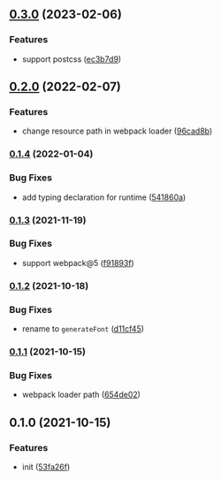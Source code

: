 ## [0.3.0](https://github.com/CyanSalt/font-cloak/compare/v0.2.0...v0.3.0) (2023-02-06)


### Features

* support postcss ([ec3b7d9](https://github.com/CyanSalt/font-cloak/commit/ec3b7d9fae9ccf54553db1a5f252c83866127fed))

## [0.2.0](https://github.com/CyanSalt/font-cloak/compare/v0.1.4...v0.2.0) (2022-02-07)


### Features

* change resource path in webpack loader ([96cad8b](https://github.com/CyanSalt/font-cloak/commit/96cad8bf723b2b1da2fdd9d05821625f0ed0dbaa))

### [0.1.4](https://github.com/CyanSalt/font-cloak/compare/v0.1.3...v0.1.4) (2022-01-04)


### Bug Fixes

* add typing declaration for runtime ([541860a](https://github.com/CyanSalt/font-cloak/commit/541860a5d663bb5f8c48f6c4955a308cc2577dea))

### [0.1.3](https://github.com/CyanSalt/font-cloak/compare/0.1.2...v0.1.3) (2021-11-19)


### Bug Fixes

* support webpack@5 ([f91893f](https://github.com/CyanSalt/font-cloak/commit/f91893f3fce16c8c647676f6bff81bacc63cdf71))

### [0.1.2](https://github.com/CyanSalt/font-cloak/compare/0.1.1...0.1.2) (2021-10-18)


### Bug Fixes

* rename to `generateFont` ([d11cf45](https://github.com/CyanSalt/font-cloak/commit/d11cf45fed510fbe02139a004143a2a72b38f622))

### [0.1.1](https://github.com/CyanSalt/font-cloak/compare/0.1.0...0.1.1) (2021-10-15)


### Bug Fixes

* webpack loader path ([654de02](https://github.com/CyanSalt/font-cloak/commit/654de02a88cc91b27fcbe104da641aca836aa8fb))

## 0.1.0 (2021-10-15)


### Features

* init ([53fa26f](https://github.com/CyanSalt/font-cloak/commit/53fa26f89bbf4907fb96e1f8c82e13a9633ab690))

